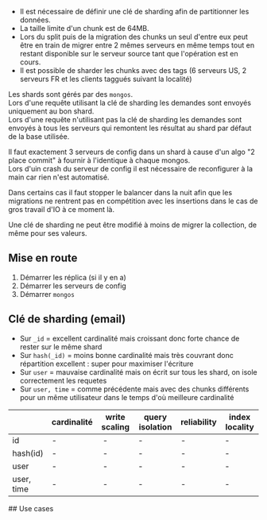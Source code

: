 * Il est nécessaire de définir une clé de sharding afin de partitionner les données.
* La taille limite d'un chunk est de 64MB.
* Lors du split puis de la migration des chunks un seul d'entre eux peut être en train de migrer entre 2 mêmes serveurs en même temps tout en restant disponible sur le serveur source tant que l'opération est en cours.
* Il est possible de sharder les chunks avec des tags (6 serveurs US, 2 serveurs FR et les clients taggués suivant la localité)

Les shards sont gérés par des `mongos`.  
Lors d'une requête utilisant la clé de sharding les demandes sont envoyés uniquement au bon shard.  
Lors d'une requête n'utilisant pas la clé de sharding les demandes sont envoyés à tous les serveurs qui remontent les résultat au shard par défaut de la base utilisée.

Il faut exactement 3 serveurs de config dans un shard à cause d'un algo "2 place commit" à fournir à l'identique à chaque mongos.  
Lors d'uin crash du serveur de config il est nécessaire de reconfigurer à la main car rien n'est automatisé.  

Dans certains cas il faut stopper le balancer dans la nuit afin que les migrations ne rentrent pas en compétition avec les insertions dans le cas de gros travail d'IO à ce moment là.

Une clé de sharding ne peut être modifié à moins de migrer la collection, de même pour ses valeurs.

## Mise en route
1. Démarrer les réplica (si il y en a)
2. Démarrer les serveurs de config
3. Démarrer `mongos`

## Clé de sharding (email)
* Sur `_id` = excellent cardinalité mais croissant donc forte chance de rester sur le même shard
* Sur `hash(_id)` = moins bonne cardinalité mais très couvrant donc répartition excellent : super pour maximiser l'écriture
* Sur `user` = mauvaise cardinalité mais on écrit sur tous les shard, on isole correctement les requetes
* Sur `user, time` = comme précédente mais avec des chunks différents pour un même utilisateur dans le temps d'où meilleure cardinalité


|             | cardinalité | write scaling | query isolation | reliability | index locality |
|-|-|-|-|-|-|
| id          | - | - |- |- |- |
| hash(id)    | - | - |- |- |- |
| user        | - | - |- |- |- |
| user, time  | - | - |- |- |- |

## Use cases
